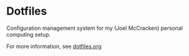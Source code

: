 # Dotfiles

Configuration management system for my (Joel McCracken) personal
computing setup.

For more information, see [dotfiles.org](./dotfiles.org)

